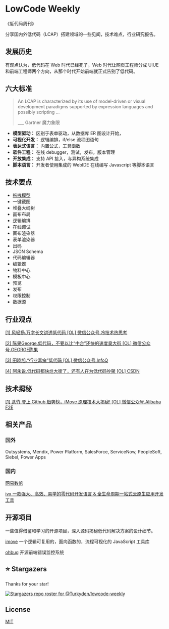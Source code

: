 # LowCode Weekly

《低代码周刊》

分享国内外低代码（LCAP）搭建领域的一些见闻，技术难点，行业研究报告。

## 发展历史

有观点认为，低代码在 Web 时代已经死了，Web 时代让网页工程师分成 UIUE 和前端工程师两个方向，从那个时代开始前端就正式告别了低代码。

## 六大标准

> An LCAP is characterized by its use of model-driven or visual development paradigms supported by expression languages and possibly scripting …
> 
> ___ Gartner 魔力象限

- **模型驱动：** 区别于表单驱动，从数据库 ER 图设计开始，
- **可视化开发：** 逻辑编排，if/else 流程图语句
- **表达式语言：** 内置公式，工具函数
- **软件工程：** 在线 debugger，测试，发布，版本管理
- **开放集成：** 支持 API 接入，与异构系统集成
- **脚本语言：** 开发者使用集成的 WebIDE 在线编写 Javascript 等脚本语言

## 技术要点

- [拖拽模型](https://codesandbox.io/embed/drag-and-drop-jqku5?fontsize=14&hidenavigation=1&theme=dark)
- 一键截图
- 堆叠大纲树
- 画布布局
- 逻辑编排
- [在线调试](https://www.yuque.com/imove/blog/vgp6bb#toc_2)
- 画布渲染器
- 表单渲染器
- 出码
- JSON Schema
- 代码编辑器
- 编辑器
- 物料中心
- 模板中心
- 预览
- 发布
- 权限控制
- 数据源

## 行业观点

[[1] 风轻扬.万字长文讲透低代码 [OL] 微信公众号.冷技术热思考](https://mp.weixin.qq.com/s/OXCBORheAx99o3fS-ZfUdg)

[[2] 陈果George.低代码，不要以比“中台”还快的速度臭大街 [OL] 微信公众号.GEORGE陈果](https://mp.weixin.qq.com/s/a-30lC77k3ZpYrsucZoWDw)

[[3] 田晓旭.“行业毒瘤”低代码 [OL] 微信公众号.InfoQ](https://mp.weixin.qq.com/s/nux9xJko6N1tLTK23-ZbzA)

[[4] 阿朱说.低代码都快烂大街了，还有人在为低代码吵架 [OL] CSDN](https://blog.csdn.net/david_lv/article/details/112791430)

## 技术揭秘

[[1] 菉竹.登上 Github 趋势榜，iMove 原理技术大揭秘! [OL] 微信公众号.Alibaba F2E](https://mp.weixin.qq.com/s/cfGdGp1VAVn_bUqXUspvJg)

## 相关产品

### 国外

Outsystems, Mendix, Power Platform, SalesForce, ServiceNow, PeopleSoft, Siebel, Power Apps

### 国内

[网易数帆](https://www.163yun.com/product/lcap)

[ivx 一款强大、高效、易学的零代码开发语言 & 全生命周期一站式云原生应用开发工具](https://www.ivx.cn/)

## 开源项目

一些值得借鉴和学习的开源项目，深入源码揭秘低代码解决方案的设计细节。

[imove](https://github.com/ykfe/imove) 一个逻辑可复用的，面向函数的，流程可视化的 JavaScript 工具库

[ohbug](https://github.com/ohbug-org/ohbug) 开源前端错误监控系统

## ⭐ Stargazers

Thanks for your star!

[![Stargazers repo roster for @Turkyden/lowcode-weekly](https://reporoster.com/stars/Turkyden/lowcode-weekly)](https://github.com/Turkyden/lowcode-weekly/stargazers)

## License

[MIT](https://github.com/Turkyden/lowcode-weekly/blob/main/LICENSE)
